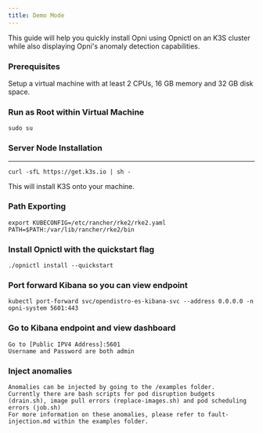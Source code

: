 ```yaml
---
title: Demo Mode
---
```


This guide will help you quickly install Opni using Opnictl on an K3S cluster while also displaying Opni's anomaly detection capabilities.

### Prerequisites

Setup a virtual machine with at least 2 CPUs, 16 GB memory and 32 GB disk space.

### Run as Root within Virtual Machine
```
sudo su
```

### Server Node Installation
--------------
```
curl -sfL https://get.k3s.io | sh -
```
This will install K3S onto your machine.

### Path Exporting
```
export KUBECONFIG=/etc/rancher/rke2/rke2.yaml PATH=$PATH:/var/lib/rancher/rke2/bin
```

### Install Opnictl with the quickstart flag
```
./opnictl install --quickstart
```

### Port forward Kibana so you can view endpoint
```
kubectl port-forward svc/opendistro-es-kibana-svc --address 0.0.0.0 -n opni-system 5601:443
```

### Go to Kibana endpoint and view dashboard
```
Go to [Public IPV4 Address]:5601
Username and Password are both admin
```

### Inject anomalies
```
Anomalies can be injected by going to the /examples folder.
Currently there are bash scripts for pod disruption budgets (drain.sh), image pull errors (replace-images.sh) and pod scheduling errors (job.sh)
For more information on these anomalies, please refer to fault-injection.md within the examples folder.
```